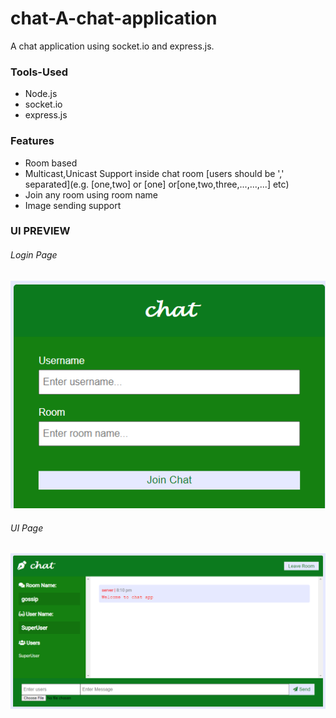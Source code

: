 # chat-A-chat-application
A chat application using socket.io and express.js.

### Tools-Used
* Node.js
* socket.io
* express.js

### Features
* Room based
* Multicast,Unicast Support inside chat room [users should be ',' separated](e.g. [one,two] or [one] or[one,two,three,...,...,...] etc)
* Join any room using room name
* Image sending support

### UI PREVIEW
###### Login Page
![login](https://github.com/SonicStrain/UI_Images/blob/35347178d726430018246b6f83ccabd484c017ec/Chat-app/Screenshot%20(184).png)
###### UI Page
![UI](https://github.com/SonicStrain/UI_Images/blob/35347178d726430018246b6f83ccabd484c017ec/Chat-app/ui.png)
